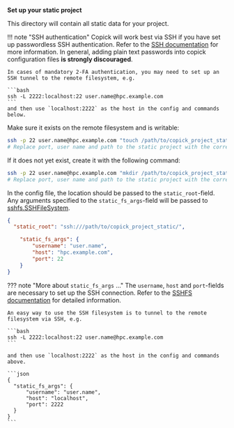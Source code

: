 **Set up your static project**

This directory will contain all static data for your project.

!!! note "SSH authentication"
    Copick will work best via SSH if you have set up passwordless SSH authentication. Refer to the
    [SSH documentation](https://www.ssh.com/ssh/copy-id) for more information. In general, adding plain text passwords
    into copick configuration files **is strongly discouraged**.

    In cases of mandatory 2-FA authentication, you may need to set up an SSH tunnel to the remote filesystem, e.g.

    ```bash
    ssh -L 2222:localhost:22 user.name@hpc.example.com
    ```
    and then use `localhost:2222` as the host in the config and commands below.


Make sure it exists on the remote filesystem and is writable:
```bash
ssh -p 22 user.name@hpc.example.com "touch /path/to/copick_project_static"
# Replace port, user name and path to the static project with the correct values
```

If it does not yet exist, create it with the following command:
```bash
ssh -p 22 user.name@hpc.example.com "mkdir /path/to/copick_project_static"
# Replace port, user name and path to the static project with the correct values
```

In the config file, the location should be passed to the `static_root`-field. Any arguments specified to the
`static_fs_args`-field will be passed to [sshfs.SSHFileSystem](https://github.com/fsspec/sshfs?tab=readme-ov-file).

```json
{
  "static_root": "ssh:///path/to/copick_project_static/",

    "static_fs_args": {
        "username": "user.name",
        "host": "hpc.example.com",
        "port": 22
    }
}
```

??? note "More about `static_fs_args` ..."
    The `username`, `host` and `port`-fields are necessary to set up the SSH connection. Refer to the
    [SSHFS documentation](https://github.com/fsspec/sshfs?tab=readme-ov-file) for detailed information.

    An easy way to use the SSH filesystem is to tunnel to the remote filesystem via SSH, e.g.

    ```bash
    ssh -L 2222:localhost:22 user.name@hpc.example.com
    ```

    and then use `localhost:2222` as the host in the config and commands above.

    ```json
    {
      "static_fs_args": {
          "username": "user.name",
          "host": "localhost",
          "port": 2222
      }
    }
    ```
